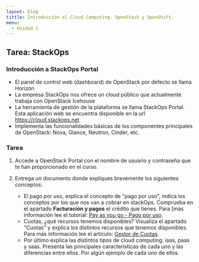 ```yaml
---
layout: blog
tittle: Introducción al Cloud Computing. OpenStack y OpenShift.
menu:
  - Unidad 1
---
```

## Tarea: StackOps


### Introducción a StackOps Portal

* El panel de control web (dashboard) de OpenStack por defecto se llama Horizon
* La empresa StackOps nos ofrece un cloud público que actualmente trabaja con OpenStack Icehouse
* La herramienta de gestión de la plataforma se llama StackOps Portal. Esta aplicación web se encuentra disponible en la url https://cloud.stackops.net
* Implementa las funcionalidades básicas de los componentes principales de OpenStack: Nova, Glance, Neutron, Cinder, etc.

### Tarea

1. Accede a OpenStack Portal con el nombre de usuario y contraseña que te han proporcionado en el curso.
2. Entrega un documento donde expliques brevemente los siguientes conceptos:

	* El pago por uso, explica el concepto de "pago por uso", indica los conceptos por los que nos van a cobrar en stackOps. Comprueba en el apartado **Facturación y pagos** el crédito que tienes. Para [más información lee el tutorial: [Pay as you go - Pago por uso](https://docs.stackops.net/payasyougo-es.html).
	* Cuotas, ¿qué recursos tenemos disponibles? Visualiza el apartado "Cuotas" y explica los distintos recursos que tenemos disponibles. Para más información lee el artículo: [Gestor de Cuotas](https://docs.stackops.net/quotas-plugin-es.html).
	* Por último explica las distintos tipos de cloud computing: iaas, paas y saas. Presenta las principales características de cada uno y las diferencias entre ellos. Por algún ejemplo de cada uno de ellos.



